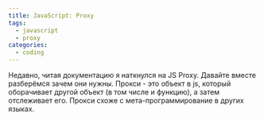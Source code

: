 ```yaml
---
title: JavaScript: Proxy
tags: 
  - javascript
  - proxy
categories:
  - coding      
---
```


Недавно, читая документацию я наткнулся на JS Proxy. Давайте вместе разберёмся зачем они нужны.
Прокси - это объект в js, который оборачивает другой объект (в том числе и функцию), а затем отслеживает его.
Прокси схоже с мета-программирование в других языках.
